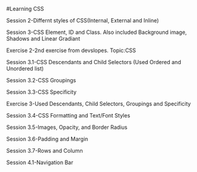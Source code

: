 #Learning CSS
 
Session 2-Differnt styles of CSS(Internal, External and Inline)

Session 3-CSS Element, ID and Class. Also included Background image, Shadows and Linear Gradiant

Exercise 2-2nd exercise from devslopes. Topic:CSS

Session 3.1-CSS Descendants and Child Selectors (Used Ordered and Unordered list)

Session 3.2-CSS Groupings

Session 3.3-CSS Specificity

Exercise 3-Used Descendants, Child Selectors, Groupings and Specificity

Session 3.4-CSS Formatting and Text/Font Styles

Session 3.5-Images, Opacity, and Border Radius

Session 3.6-Padding and Margin

Session 3.7-Rows and Column

Session 4.1-Navigation Bar
